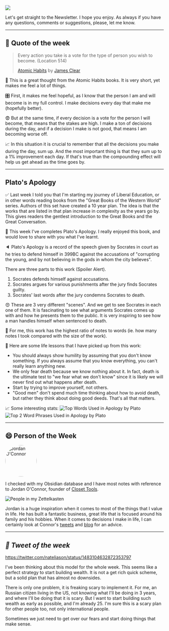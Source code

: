 <img src="https://ogi.sh/article?eyebrow=25%20January%202022%20-%20RASUL%20KIREEV&title=TUESDAY%20LETTER%20%2329&subtitle=Daily%20Decisions,%20Plato%27s%20Apology%20and%20Building%20Wealth&unsplashId=dW6dFBoHUu4" />

Let's get straight to the Newsletter. I hope you enjoy. As always if you have any questions, comments or suggestions, please, let me know.

---

## 📜 Quote of the week

> Every action you take is a vote for the type of person you wish to become. (Location 514)
>
> [Atomic Habits](https://amzn.to/3nXgaMt) by [James Clear](https://jamesclear.com/)

🤯 This is a great thought from the Atomic Habits books. It is very short, yet makes me feel a lot of things.

🎛️ First, it makes me feel hopeful, as I know that the person I am and will become is in my full control. I make decisions every day that make me (hopefully better).

😨 But at the same time, if every decision is a vote for the person I will become, that means that the stakes are high. I make a ton of decisions during the day, and if a decision I make is not good, that means I am becoming worse off.

📈 In this situation it is crucial to remember that all the decisions you make during the day, sum up. And the most important thing is that they sum up to a 1% improvement each day. If that's true than the compounding effect will help us get ahead as the time goes by.

---

## Plato's Apology

✅ Last week I told you that I'm starting my journey of Liberal Education, or in other words reading books from the "Great Books of the Western World" series. Authors of this set have created a 10 year plan. The idea is that the works that are listed in that plan increase in complexity as the years go by. This gives readers the gentlest introduction to the Great Books and the Great Conversation.

🙏 This week I've completes Plato's Apology. I really enjoyed this book, and would love to share with you what I've learnt.

🔈 Plato's Apology is a record of the speech given by Socrates in court as he tries to defend himself in 399BC against the accusations of "corrupting the young, and by not believing in the gods in whom the city believes".

There are three parts to this work (Spoiler Alert).

1. Socrates defends himself against accusations.
2. Socrates argues for various punishments after the jury finds Socrates guilty.
3. Socrates' last words after the jury condemns Socrates to death.

😍 These are 3 very different "scenes". And we get to see Socrates in each one of them. It is fascinating to see what arguments Socrates comes up with and how he presents them to the public. It is very inspiring to see how a man handles himself when sentenced to death.

📓 For me, this work has the highest ratio of notes to words (ie. how many notes I took compared with the size of the work).

🧠 Here are some life lessons that I have picked up from this work:
- You should always show humility by assuming that you don't know something. If you always assume that you know everything, you can't really learn anything new.
- We only fear death because we know nothing about it. In fact, death is the ultimate test to "we fear what we don't know" since it is likely we will never find out what happens after death.
- Start by trying to improve yourself, not others.
- "Good men" don't spend much time thinking about how to avoid death, but rather they think about doing good deeds. That's all that matters.

📈 Some interesting stats:
![Top Words Used in Apology by Plato](https://www.rasulkireev.com/assets/static/apology-top-words.f9dc2dc.0e943bece57f801825d8dc25e46c3d6b.jpg)
![Top 2 Word Phrases Used in Apology by Plato](https://www.rasulkireev.com/assets/static/apology-top-2-word-phrases.9aea1e3.7ec0ed566bc98a42c589ef81fcd1ef18.jpg)

---

## 😄 Person of the Week

<img style="border-radius: 50%; width: 100px" src="https://pbs.twimg.com/profile_images/1442952411631403012/TFfaqt2E_400x400.jpg" alt="Jordan O'Connor">

I checked with my Obsidian database and I have most notes with reference to Jordan O'Connor, founder of [Closet Tools](https://closet.tools/).

![People in my Zettelkasten](https://buttondown.s3.amazonaws.com/images/f88aee85-2c69-4ac5-9151-63454d9e8d5e.jpg)

Jordan is a huge inspiration when it comes to most of the things that I value in life. He has built a fantastic business, great life that is focused around his family and his hobbies. When it comes to decisions I make in life, I can certainly look at Connor's [tweets](https://twitter.com/jdnoc) and [blog](https://jdnoc.com/) for an advice.

---

## *🐔 Tweet of the week*

https://twitter.com/nateliason/status/1483104632872353797

I've been thinking about this model for the whole week. This seems like a perfect strategy to start building wealth. It is not a get rich quick scheme, but a solid plan that has almost no downsides.

There is only one problem, it is freaking scary to implement it. For me, an Russian citizen living in the US, not knowing what I'll be doing in 3 years, and where I'll be doing that it is scary. But I want to start building such wealth as early as possible, and I'm already 25. I'm sure this is a scary plan for other people too, not only international people.

Sometimes we just need to get over our fears and start doing things that make sense.
